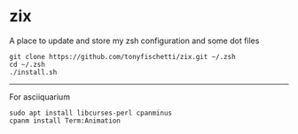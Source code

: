 zix
===

A place to update and store my zsh configuration and some dot files

```
git clone https://github.com/tonyfischetti/zix.git ~/.zsh
cd ~/.zsh
./install.sh
```


----

For asciiquarium

```
sudo apt install libcurses-perl cpanminus
cpanm install Term:Animation
```

